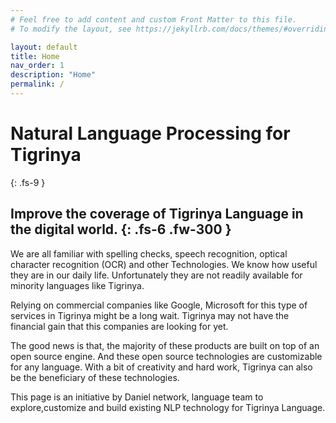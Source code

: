 ```yaml
---
# Feel free to add content and custom Front Matter to this file.
# To modify the layout, see https://jekyllrb.com/docs/themes/#overriding-theme-defaults

layout: default
title: Home
nav_order: 1
description: "Home"
permalink: /
---
```


# Natural Language Processing for Tigrinya
{: .fs-9 }

Improve the coverage of Tigrinya Language in the digital world.
{: .fs-6 .fw-300 }
---
We are all familiar with spelling checks, speech recognition, optical character recognition (OCR) and other Technologies.
We know how useful they are in our daily life. Unfortunately they are not readily available for minority languages like Tigrinya.

Relying on commercial companies like Google, Microsoft for this type of services in Tigrinya might be a long wait.
Tigrinya may not have the financial gain that this companies are looking for yet.

The good news is that, the majority of these products are built on top of an open source engine.
And these open source technologies are customizable for any language. With a bit of creativity and hard work,
Tigrinya can also be the beneficiary of these technologies.

This page is an initiative by Daniel network, language team to explore,customize and build existing NLP technology
 for Tigrinya Language.